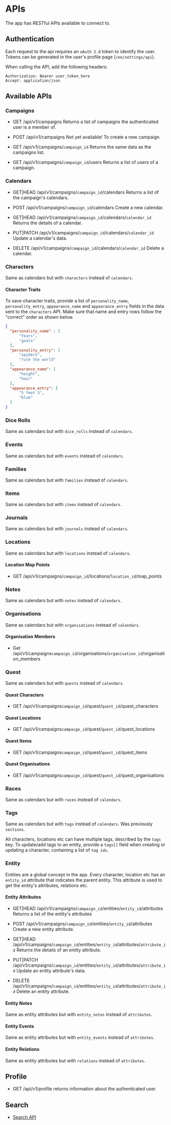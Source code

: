 # APIs

The app has RESTful APIs available to connect to.

## Authentication

Each request to the api requires an `oAuth 2.0` token to identify the user. Tokens can be generated in the user's profile page (`/en/settings/api`).

When calling the API, add the following headers:

    Authorization: Bearer user_token_here
    Accept: application/json
    
## Available APIs

### Campaigns
* GET /api/v1/campaigns
Returns a list of campaigns the authenticated user is a member of.

* POST /api/v1/campaigns
Not yet available! To create a new campaign.

* GET /api/v1/campaigns/`campaign_id`
Returns the same data as the campaigns list.

* GET /api/v1/campaigns/`campaign_id`/users
Returns a list of users of a campaign.

### Calendars

* GET|HEAD /api/v1/campaigns/`campaign_id`/calendars
Returns a list of the campaign's calendars.

* POST /api/v1/campaigns/`campaign_id`/calendars
Create a new calendar.

* GET|HEAD /api/v1/campaigns/`campaign_id`/calendars/`calendar_id`
Returns the details of a calendar.

* PUT|PATCH /api/v1/campaigns/`campaign_id`/calendars/`calendar_id`
Update a calendar's data.

* DELETE /api/v1/campaigns/`campaign_id`/calendars/`calendar_id`
Delete a calendar.

### Characters
Same as calendars but with `characters` instead of `calendars`.

#### Character Traits
To save character traits, provide a list of `personality_name`, `personality_entry`, `appearance_name` and `appearance_entry` fields in the data sent to the `characters` API. Make sure that name and entry rows follow the "correct" order as shown below.

```json
{
  "personality_name" : [
      "fears",
      "goals"
  ],
  "personality_entry": [
      "spiders",
      "rule the world"
  ],
  "appearance_name": [
      "height",
      "hair"
  ],
  "appearance_entry": [
      "5 feet 3",
      "blue"
  ]
}
```

### Dice Rolls
Same as calendars but with `dice_rolls` instead of `calendars`.

### Events
Same as calendars but with `events` instead of `calendars`.

### Families
Same as calendars but with `families` instead of `calendars`.

### Items
Same as calendars but with `items` instead of `calendars`.

### Journals
Same as calendars but with `journals` instead of `calendars`.

### Locations
Same as calendars but with `locations` instead of `calendars`.

#### Location Map Points
* GET /api/v1/campaigns/`campaign_id`/locations/`location_id`/map_points

### Notes
Same as calendars but with `notes` instead of `calendars`.

### Organisations 
Same as calendars but with `organisations` instead of `calendars`.

#### Organisation Members 
* Get /api/v1/campaigns`campaign_id`/organisations/`organisation_id`/organisation_members

### Quest 
Same as calendars but with `quests` instead of `calendars`.

#### Quest Characters
* GET /api/v1/campaigns`campaign_id`/quest/`quest_id`/quest_characters

#### Quest Locations
* GET /api/v1/campaigns`campaign_id`/quest/`quest_id`/quest_locations

#### Quest Items
* GET /api/v1/campaigns`campaign_id`/quest/`quest_id`/quest_items

#### Quest Organisations
* GET /api/v1/campaigns`campaign_id`/quest/`quest_id`/quest_organisations

### Races
Same as calendars but with `races` instead of `calendars`.

### Tags
Same as calendars but with `tags` instead of `calendars`. Was previously `sections`.

All characters, locations etc can have multiple tags, described by the `tags` key. To update/add tags to an entity, provide a `tags[]` field when creating or updating a character, containing a list of `tag ids`.

### Entity
Entities are a global concept in the app. Every character, location etc has an `entity_id` attribute that indicates the parent entity. This attribute is used to get the entity's attributes, relations etc.

#### Entity Attributes
* GET|HEAD /api/v1/campaigns/`campaign_id`/entities/`entity_id`/attributes
Returns a list of the entity's attributes

* POST /api/v1/campaigns/`campaign_id`/entities/`entity_id`/attributes
Create a new entity attribute.

* GET|HEAD /api/v1/campaigns/`campaign_id`/entities/`entity_id`/attributes/`attribute_id`
Returns the details of an entity attribute.

* PUT|PATCH /api/v1/campaigns/`campaign_id`/entities/`entity_id`/attributes/`attribute_id`
Update an entity attribute's data.

* DELETE /api/v1/campaigns/`campaign_id`/entities/`entity_id`/attributes/`attribute_id`
Delete an entity attribute.

#### Entity Notes
Same as entity attributes but with `entity_notes` instead of `attributes`.

#### Entity Events
Same as entity attributes but with `entity_events` instead of `attributes`.

#### Entity Relations
Same as entity attributes but with `relations` instead of `attributes`.

## Profile

* GET /api/v1/profile returns information about the authenticated user.

## Search
* [Search API](search.md)